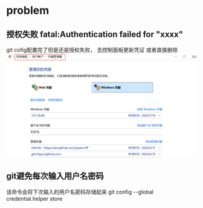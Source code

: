 # problem



## 授权失败 fatal:Authentication failed for "xxxx"

git cofig配置完了但是还是授权失败， 去控制面板更新凭证 或者直接删除
![img.png](assets/problems/img.png)


## git避免每次输入用户名密码

该命令会将下次输入的用户名密码存储起来
git config --global credential.helper store